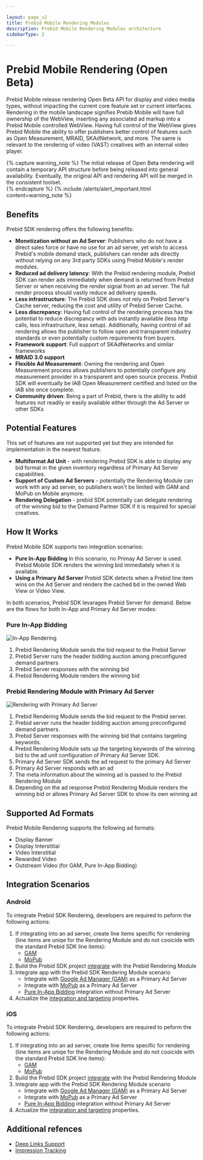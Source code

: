 ```yaml
---

layout: page_v2
title: Prebid Mobile Rendering Modules
description: Prebid Mobile Rendering Modules architecture
sidebarType: 2

---
```


# Prebid Mobile Rendering (Open Beta)

Prebid Mobile release rendering Open Beta API for display and video media types, without impacting the current core feature set or current interfaces. Rendering in the mobile landscape signifies Prebib Mobile will have full ownership of the WebView, inserting any associated ad markup into a Prebid Mobile controlled WebView. Having full control of the WebView gives Prebid Mobile the ability to offer publishers better control of features such as Open Measurement, MRAID, SKAdNetwork, and more. The same is relevant to the rendering of video (VAST) creatives with an internal video player. 
 
{% capture warning_note %}
The initial release of Open Beta rendering will contain a temporary API structure before being released into general availability. Eventually, the original API and rendering API will be merged in the consistent toolset.  
{% endcapture %}
{% include /alerts/alert_important.html content=warning_note %}

## Benefits

Prebid SDK rendering offers the following benefits:

- **Monetization without an Ad Server**: Publishers who do not have a direct sales force or have no use for an ad server, yet wish to access Prebid's mobile demand stack, publishers can render ads directly without relying on any 3rd party SDKs using Prebid Mobile's render modules.
- **Reduced ad delivery latency**: With the Prebid rendering module, Prebid SDK can render ads immediately when demand is returned from Prebid Server or when receiving the render signal from an ad server. The full render process should vastly reduce ad delivery speeds.
- **Less infrastructure**: The Prebid SDK does not rely on Prebid Server's Cache server, reducing the cost and utility of Prebid Server Cache. 
- **Less discrepancy**: Having full control of the rendering process has the potential to reduce discrepancy with ads instantly available (less http calls, less infrastructure, less setup). Additionally, having control of ad rendering allows the publisher to follow open and transparent industry standards or even potentially custom requirements from buyers. 
- **Framework support**: Full support of SKAdNetworks and similar frameworks 
- **MRAID 3.0 support**
- **Flexible Ad Measurement**: Owning the rendering and Open Measurement process allows publishers to potentially configure any measurement provider in a transparent and open source process. Prebid SDK will eventually be IAB Open Measurement certified and listed on the IAB site once complete.  
- **Community driven**: Being a part of Prebid, there is the ability to add features not readily or easily available either through the Ad Server or other SDKs 

## Potential Features

This set of features are not supported yet but they are intended for implementation in the nearest feature.

- **Multiformat Ad Unit** - with rendering Prebid SDK is able to display any bid format in the given inventory regardless of Primary Ad Server capabilities. 
- **Support of Custom Ad Servers** - potentially the Rendering Module can work with any ad server, so publishers won't be limited with GAM and MoPub on Mobile anymore.
- **Rendering Delegation** - prebid SDK potentially can delegate rendering of the winning bid to the Demand Partner SDK if it is required for special creatives.

## How It Works

Prebid Mobile SDK supports two integration scenarios:

* **Pure In-App Bidding** In this scenario, no Primay Ad Server is used. Prebid Mobile SDK renders the winning bid immediately when it is available.
* **Using a Primary Ad Server** Prebid SDK detects when a Prebid line item wins on the Ad Server and renders the cached bd in the owned Web View or Video View.

In both scenarios, Prebid SDK levarages Prebid Server for demand. Below are the flows for both In-App and Primary Ad Server modes:

### Pure In-App Bidding

![In-App Rendering](/assets/images/prebid-mobile/modules/rendering/Prebid-In-App-Bidding-Overview-Pure-Prebid.png)

1. Prebid Rendering Module sends the bid request to the Prebid Server
1. Prebid Server runs the header bidding auction among preconfigured demand partners
1. Prebid Server responses with the winning bid 
1. Prebid Rendering Module renders the winning bid

### Prebid Rendering Module with Primary Ad Server

![Rendering with Primary Ad Server](/assets/images/prebid-mobile/modules/rendering/Pure-In-App-Bidding-Overview-Prebid-with-Primary-Ad-Server.png)

1. Prebid Rendering Module sends the bid request to the Prebid server.
1. Prebid server runs the header bidding auction among preconfigured demand partners.
1. Prebid Server responses with the winning bid that contains targeting keywords.
1. Prebid Rendering Module sets up the targeting keywords of the winning bid to the ad unit configuration of Primary Ad Server SDK.
1. Primary Ad Server SDK sends the ad request to the primary Ad Server
1. Primary Ad Server responds with an ad
1. The meta information about the winning ad is passed to the Prebid Rendering Module
1. Depending on the ad response Prebid Rendering Module renders the winning bid or allows Primary Ad Server SDK to show its own winning ad


## Supported Ad Formats

Prebid Mobile Rendering supports the following ad formats:

* Display Banner
* Display Interstitial
* Video Interstitial
* Rewarded Video
* Outstream Video (for GAM, Pure In-App Bidding)

[//]: # (The support of native will be added later)
[//]: # (* Native Styles Ads)
[//]: # (* Native Ads)

## Integration Scenarios

### Android

To integrate Prebid SDK Rendering, developers are required to peform the following actions:

1. If integrating into an ad server, create line items specific for rendering (line items are uniqe for the Rendering Module and do not cooicide with the standard Prebid SDK line items):
    * [GAM](rendering-gam-line-item-setup.html)
    * [MoPub](rendering-mopub-line-item-setup.html)
1. Build the Prebid SDK project [integrate](android-sdk-integration.html) with the Prebid Rendering Module
1. Integrate app with the Prebid SDK Rendering Module scenario
    * Integrate with [Google Ad Manager (GAM)](android-sdk-integration-gam.html) as a Primary Ad Server
    * Integrate with [MoPub](android-sdk-integration-mopub.html) as a Primary Ad Server
    * [Pure In-App Bidding](android-sdk-integration-pb.html) integration without Primary Ad Server
1. Actualize the [integration and targeting](android-sdk-parameters.html) properties.  

### iOS

To integrate Prebid SDK Rendering, developers are required to peform the following actions:

1. If integrating into an ad server, create line items specific for rendering (line items are uniqe for the Rendering Module and do not cooicide with the standard Prebid SDK line items):
    * [GAM](rendering-gam-line-item-setup.html)
    * [MoPub](rendering-mopub-line-item-setup.html)
1. Build the Prebid SDK project [integrate](ios-sdk-integration.html) with the Prebid Rendering Module
1. Integrate app with the Prebid SDK Rendering Module scenario
    * Integrate with [Google Ad Manager (GAM)](ios-sdk-integration-gam.html) as a Primary Ad Server
    * Integrate with [MoPub](ios-sdk-integration-mopub.html) as a Primary Ad Server
    * [Pure In-App Bidding](ios-sdk-integration-pb.html) integration without Primary Ad Server
1. Actualize the [integration and targeting](ios-sdk-parameters.html) properties.

## Additional refences

- [Deep Links Support](rendering-deeplinkplus.html)
- [Impression Tracking](rendering-impression-tracking.html)

    